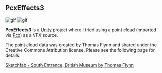 PcxEffects3
-----------

![gif](https://i.imgur.com/MrIzdAX.gif)
![gif](https://i.imgur.com/q2OEOx1.gif)

**PcxEffects3** is a [Unity] project where I tried using a point cloud
(imported via [Pcx]) as a VFX source.

[Unity]: https://unity3d.com
[Pcx]: https://github.com/keijiro/Pcx

The point cloud data was created by Thomas Flynn and shared under the Creative
Commons Attribution license. Please see the following page for details.

[Sketchfab - South Entrance, British Museum by Thomas Flynn](https://sketchfab.com/3d-models/south-entrance-british-museum-point-cloud-8034279ac8d249f886e62e2a65f4b519)
